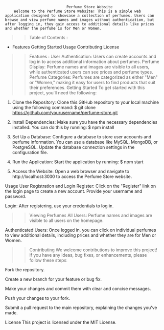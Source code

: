                 				Perfume Store Website
        Welcome to the Perfume Store Website! This is a simple web application designed to showcase a collection of perfumes. Users can browse and view perfume names and images without authentication, but after logging in, they gain access to additional details like prices and whether the perfume is for Men or Women.

>> Table of Contents :
* Features
Getting Started
Usage
Contributing
License

>> Features :
        User Authentication: Users can create accounts and log in to access additional information about perfumes.
Perfume Display: Perfume names and images are visible to all users, while authenticated users can see prices and perfume types.
Perfume Categories: Perfumes are categorized as either "Men" or "Women," making it easy for users to find products that suit their preferences.
Getting Started
To get started with this project, you'll need the following:

1) Clone the Repository: Clone this GitHub repository to your local machine using the following command:
          $ git clone https://github.com/yourusername/perfume-store.git
2) Install Dependencies: Make sure you have the necessary dependencies installed. You can do this by running:
        $ npm install
3) Set Up a Database: Configure a database to store user accounts and perfume information. You can use a database like MySQL, MongoDB, or PostgreSQL. Update the database connection settings in the configuration file.

4) Run the Application: Start the application by running:
       $ npm start

5) Access the Website: Open a web browser and navigate to http://localhost:3000 to access the Perfume Store website.

Usage
User Registration and Login
Register: Click on the "Register" link on the login page to create a new account. Provide your username and password.

Login: After registering, use your credentials to log in.

>> Viewing Perfumes
All Users: Perfume names and images are visible to all users on the homepage.

Authenticated Users: Once logged in, you can click on individual perfumes to view additional details, including prices and whether they are for Men or Women.


>> Contributing
We welcome contributions to improve this project! If you have any ideas, bug fixes, or enhancements, please follow these steps:

Fork the repository.

Create a new branch for your feature or bug fix.

Make your changes and commit them with clear and concise messages.

Push your changes to your fork.

Submit a pull request to the main repository, explaining the changes you've made.

License
This project is licensed under the MIT License.

